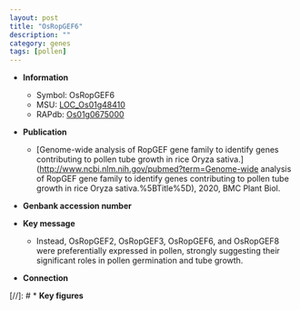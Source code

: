 ```yaml
---
layout: post
title: "OsRopGEF6"
description: ""
category: genes
tags: [pollen]
---
```


* **Information**  
    + Symbol: OsRopGEF6  
    + MSU: [LOC_Os01g48410](http://rice.uga.edu/cgi-bin/ORF_infopage.cgi?orf=LOC_Os01g48410)  
    + RAPdb: [Os01g0675000](http://rapdb.dna.affrc.go.jp/viewer/gbrowse_details/irgsp1?name=Os01g0675000)  

* **Publication**  
    + [Genome-wide analysis of RopGEF gene family to identify genes contributing to pollen tube growth in rice Oryza sativa.](http://www.ncbi.nlm.nih.gov/pubmed?term=Genome-wide analysis of RopGEF gene family to identify genes contributing to pollen tube growth in rice Oryza sativa.%5BTitle%5D), 2020, BMC Plant Biol.

* **Genbank accession number**  

* **Key message**  
    + Instead, OsRopGEF2, OsRopGEF3, OsRopGEF6, and OsRopGEF8 were preferentially expressed in pollen, strongly suggesting their significant roles in pollen germination and tube growth.

* **Connection**  

[//]: # * **Key figures**  


